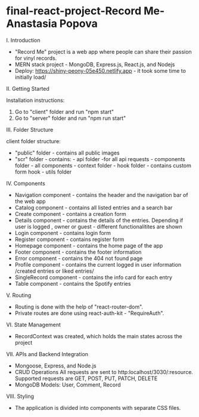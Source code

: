 # final-react-project-Record Me-Anastasia Popova

I. Introduction

- "Record Me" project is a web app where people can share their passion for vinyl records.
- MERN stack project - MongoDB, Express.js, React.js, and Nodejs
 - Deploy: 
        https://shiny-peony-05e450.netlify.app
        - it took some time to initially load/

II. Getting Started

Installation instructions:
1. Go to "client" folder and run "npm start"
2. Go to "server" folder and run "npm run start"

III. Folder Structure

client folder structure:
- "public" folder - contains all public images
- "scr" folder - contains:
        - api folder -for all api requests
        - components folder - all components
        - context folder 
        - hook folder - contains custom form hook
        - utils folder

IV. Components
- Navigation component - contains the header and the navigation bar of the web app
- Catalog component - contains all listed entries and a search bar
- Create component - contains a creation form
- Details component - contains the details of the entries. Depending if user is logged , owner or guest - different functionalitites are shown
- Login component - contains login form
- Register component - contains register form
- Homepage component - contains the home page of the app
- Footer component - contains the footer information
- Error component - contains the 404 not found page
- Profile component - contains the current logged in user information /created entries or liked entries/
- SingleRecord component - contains the info card for each entry 
- Table component - contains the Spotify entries


V. Routing
- Routing is done with the help of "react-router-dom".
- Private routes are done using react-auth-kit - "RequireAuth".


VI. State Management
- RecordContext was created, which holds the main states across the project


VII. APIs and Backend Integration
- Mongoose, Express, and Node.js
- CRUD Operations
All requests are sent to http:localhost/3030/:resource. Supported requests are GET, POST, PUT, PATCH, DELETE
- MongoDB Models: User, Comment, Record

VIII. Styling
- The application is divided into components with separate CSS files.